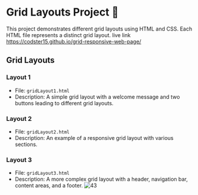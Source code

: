 # Grid Layouts Project 📐

This project demonstrates different grid layouts using HTML and CSS. Each HTML file represents a distinct grid layout.
live link https://codster15.github.io/grid-responsive-web-page/

## Grid Layouts

### Layout 1
- File: `gridLayout1.html`
- Description: A simple grid layout with a welcome message and two buttons leading to different grid layouts.

### Layout 2
- File: `gridLayout2.html`
- Description: An example of a responsive grid layout with various sections.


### Layout 3
- File: `gridLayout3.html`
- Description: A more complex grid layout with a header, navigation bar, content areas, and a footer.
![43](https://github.com/codster15/grid-responsive-web-page/assets/127374043/b2c85cfd-1b64-423d-85c4-d513c394281c)
